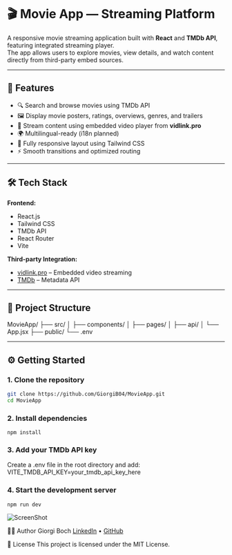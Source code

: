 # 🎬 Movie App — Streaming Platform

A responsive movie streaming application built with **React** and **TMDb API**, featuring integrated streaming player.  
The app allows users to explore movies, view details, and watch content directly from third-party embed sources.

---

## 🚀 Features

- 🔍 Search and browse movies using TMDb API  
- 🖼️ Display movie posters, ratings, overviews, genres, and trailers  
- 🎥 Stream content using embedded video player from **vidlink.pro**  
- 🌍 Multilingual-ready (i18n planned)  
- 📱 Fully responsive layout using Tailwind CSS  
- ⚡ Smooth transitions and optimized routing

---

## 🛠️ Tech Stack

**Frontend:**
- React.js
- Tailwind CSS
- TMDb API
- React Router
- Vite

**Third-party Integration:**
- [vidlink.pro](https://vidlink.pro) – Embedded video streaming
- [TMDb](https://developer.themoviedb.org/) – Metadata API

---

## 📁 Project Structure

MovieApp/
├── src/
│ ├── components/
│ ├── pages/
│ ├── api/
│ └── App.jsx
├── public/
└── .env


---

## ⚙️ Getting Started

### 1. Clone the repository
```bash
git clone https://github.com/GiorgiB04/MovieApp.git
cd MovieApp
```

### 2. Install dependencies
```npm install```

### 3. Add your TMDb API key
Create a .env file in the root directory and add:
VITE_TMDB_API_KEY=your_tmdb_api_key_here

### 4. Start the development server
```npm run dev```

![ScreenShot](https://github.com/GiorgiB04/MovieApp/blob/main/src/img/Screenshot.jpg?raw=true)

🧑‍💻 Author
Giorgi Boch
[LinkedIn](https://www.linkedin.com/in/gio-botchorishvili/) • [GitHub](https://github.com/GiorgiB04/)

📃 License
This project is licensed under the MIT License.
